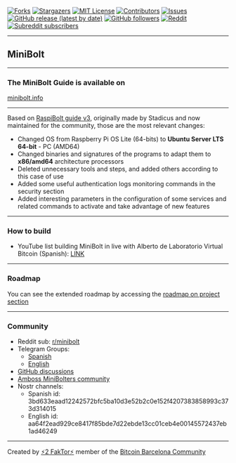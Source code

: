 [![Forks][forks-shield]][forks-url]
[![Stargazers][stars-shield]][stars-url]
[![MIT License][license-shield]][license-url]
[![Contributors][contributors-shield]][contributors-url]
[![Issues][issues-shield]][issues-url]
[![GitHub release (latest by date)](https://img.shields.io/github/v/release/minibolt-guide/minibolt?label=latest%20release)](https://github.com/minibolt-guide/minibolt/releases)
[![GitHub followers](https://img.shields.io/github/followers/minibolt-guide)](https://github.com/orgs/minibolt-guide/followers)
[![Reddit](https://img.shields.io/badge/Reddit-%23FF4500.svg?logo=Reddit&logoColor=white)](https://www.reddit.com/r/minibolt/)
[![Subreddit subscribers](https://img.shields.io/reddit/subreddit-subscribers/minibolt?style=social)](https://www.reddit.com/r/minibolt/)

[forks-shield]: https://img.shields.io/github/forks/minibolt-guide/minibolt.svg?style=for-the-badge
[forks-url]: https://github.com/minibolt-guide/minibolt/network/members
[stars-shield]: https://img.shields.io/github/stars/minibolt-guide/minibolt.svg?style=for-the-badge
[stars-url]: https://github.com/minibolt-guide/minibolt/stargazers
[license-shield]: https://img.shields.io/github/license/minibolt-guide/minibolt.svg?style=for-the-badge
[license-url]: https://github.com/minibolt-guide/minibolt/blob/main/LICENSE
[contributors-shield]: https://img.shields.io/github/contributors/minibolt-guide/minibolt.svg?style=for-the-badge
[contributors-url]: https://github.com/minibolt-guide/minibolt/graphs/contributors
[issues-shield]: https://img.shields.io/github/issues/minibolt-guide/minibolt.svg?style=for-the-badge
[issues-url]: https://github.com/minibolt-guide/minibolt/issues

---

## MiniBolt

---

<h3 align="left"> The MiniBolt Guide is available on</h3>

[minibolt.info](https://minibolt.info)

</h3>

---

Based on [RaspiBolt guide v3](https://github.com/raspibolt/raspibolt), originally made by Stadicus and now maintained for the community, those are the most relevant changes:

- Changed OS from Raspberry Pi OS Lite (64-bits) to **Ubuntu Server LTS 64-bit** - PC (AMD64)
- Changed binaries and signatures of the programs to adapt them to **x86/amd64** architecture processors
- Deleted unnecessary tools and steps, and added others according to this case of use
- Added some useful authentication logs monitoring commands in the security section
- Added interesting parameters in the configuration of some services and related commands to activate and take advantage of new features

---

### How to build

- YouTube list building MiniBolt in live with Alberto de Laboratorio Virtual Bitcoin (Spanish): [LINK](https://youtube.com/playlist?list=PL7-Q40ihLbmP9vXZGdQgEozQnFISzT8ms)

---

### Roadmap

You can see the extended roadmap by accessing the [roadmap on project section](https://github.com/orgs/minibolt-guide/projects/1)

---

### Community

* Reddit sub: [r/minibolt](https://www.reddit.com/r/minibolt/)
* Telegram Groups:
  * [Spanish](https://t.me/minibolt_es)
  * [English](https://t.me/minibolt)
* [GitHub discussions](https://github.com/minibolt-guide/minibolt/discussions)
* [Amboss MiniBolters community](https://amboss.space/es/community/fee5ec65-5b9a-4305-856a-1eb1aff19c34)
* Nostr channels:
  * Spanish id: 3bd633eaad12242572bfc5ba10d3e52b2c0e152f4207383858993c373d314015
  * English id: aa64f2ead929ce8417f85bde7d22ebde13cc01ceb4e00145572437eb1ad46249

---

Created by [⚡2 FakTor⚡](https://twitter.com/twofaktor) member of the [Bitcoin Barcelona Community](https://bitcoinbarcelona.xyz/)
